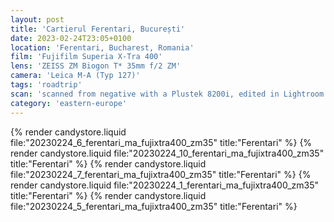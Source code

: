 ```yaml
---
layout: post
title: 'Cartierul Ferentari, București'
date: 2023-02-24T23:05+0100
location: 'Ferentari, Bucharest, Romania'
film: 'Fujifilm Superia X-Tra 400'
lens: 'ZEISS ZM Biogon T* 35mm f/2 ZM'
camera: 'Leica M-A (Typ 127)'
tags: 'roadtrip'
scan: 'scanned from negative with a Plustek 8200i, edited in Lightroom'
category: 'eastern-europe'
---
```


{% render candystore.liquid file:"20230224_6_ferentari_ma_fujixtra400_zm35" title:"Ferentari" %}
{% render candystore.liquid file:"20230224_10_ferentari_ma_fujixtra400_zm35" title:"Ferentari" %}
{% render candystore.liquid file:"20230224_7_ferentari_ma_fujixtra400_zm35" title:"Ferentari" %}
{% render candystore.liquid file:"20230224_1_ferentari_ma_fujixtra400_zm35" title:"Ferentari" %}
{% render candystore.liquid file:"20230224_5_ferentari_ma_fujixtra400_zm35" title:"Ferentari" %}
